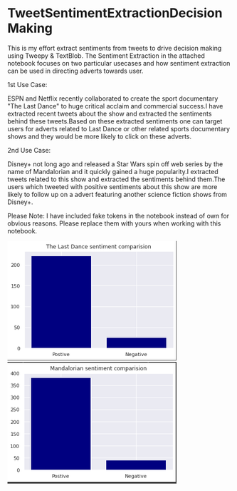 # TweetSentimentExtractionDecisionMaking
This is my effort extract sentiments from tweets to drive decision making using Tweepy & TextBlob. The Sentiment Extraction in the attached notebook focuses on two particular usecases and how sentiment extraction can be used in directing adverts towards user.

1st Use Case:

ESPN and Netflix recently collaborated to create the sport documentary "The Last Dance" to huge critical acclaim and commercial success.I have extracted recent tweets about the show and extracted the sentiments behind these tweets.Based on these extracted sentiments one can target users for adverts related to Last Dance or other related sports documentary shows and they would be more likely to click on these adverts.

2nd Use Case:

Disney+ not long ago and released a Star Wars spin off web series by the name of Mandalorian and it quickly gained a huge popularity.I extracted tweets related to this show and extracted the sentiments behind them.The users which tweeted with positive sentiments about this show are more likely to follow up on a advert featuring another science fiction shows from Disney+.


Please Note: I have included fake tokens in the notebook instead of own for obvious reasons. Please replace them with yours when working with this notebook.


![alt text](UseCase1.PNG)
![alt text](UseCase2.PNG)

